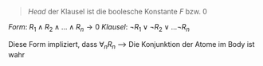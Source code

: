 > _Head_ der Klausel ist die boolesche Konstante $F$ bzw. $0$

_Form_: $R_{1} \land R_{2} \land ...\land R_{n} \rightarrow 0$
_Klausel_: $\lnot R_{1} \lor \lnot R_{2} \lor ...\lnot R_{n}$ 

Diese Form impliziert, dass $\forall_{n}R_{n}$ --> Die Konjunktion der Atome im Body ist wahr